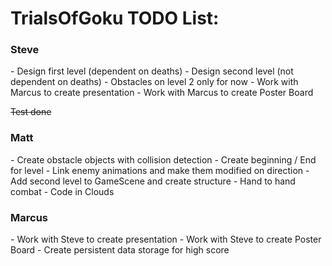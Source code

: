TrialsOfGoku TODO List:
==========

<h3>Steve</h3>
  - Design first level (dependent on deaths)
  - Design second level (not dependent on deaths)
  - Obstacles on level 2 only for now
  - Work with Marcus to create presentation
  - Work with Marcus to create Poster Board

~~Test done~~

<h3>Matt</h3>
  - Create obstacle objects with collision detection
  - Create beginning / End for level
  - Link enemy animations and make them modified on direction 
  - Add second level to GameScene and create structure
  - Hand to hand combat
  - Code in Clouds


<h3>Marcus</h3>
  - Work with Steve to create presentation
  - Work with Steve to create Poster Board
  - Create persistent data storage for high score
